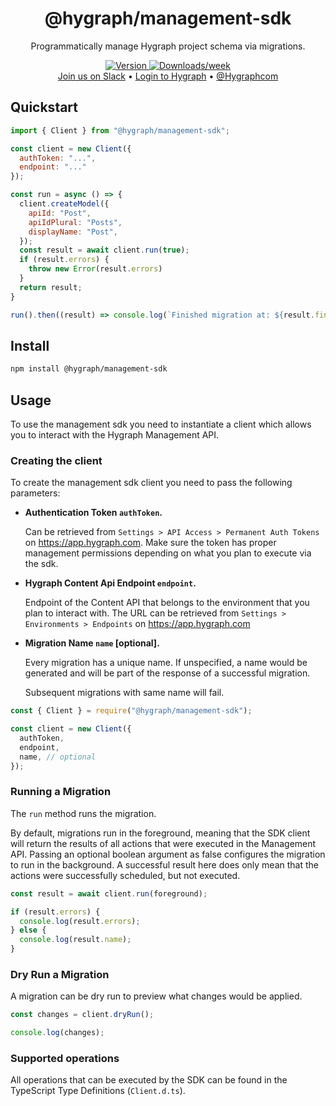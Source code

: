 <h1 align="center">@hygraph/management-sdk</h1>

<p align="center">Programmatically manage Hygraph project schema via migrations.</p>

<p align="center">
  <a href="https://npmjs.org/package/@hygrpah/management-sdk">
    <img src="https://img.shields.io/npm/v/@hygraph/management-sdk.svg" alt="Version" />
  </a>
  <a href="https://npmjs.org/package/@hygraph/management-sdk">
    <img src="https://img.shields.io/npm/dw/@hygraph/management-sdk.svg" alt="Downloads/week" />
  </a>
  <br/>
  <a href="https://slack.hygraph.com">Join us on Slack</a> • <a href="https://app.hygraph.com">Login to Hygraph</a> • <a href="https://twitter.com/Hygraphcom">@Hygraphcom</a>
</p>

## Quickstart

```js
import { Client } from "@hygraph/management-sdk";

const client = new Client({
  authToken: "...",
  endpoint: "..."
});

const run = async () => {
  client.createModel({
    apiId: "Post",
    apiIdPlural: "Posts",
    displayName: "Post",
  });
  const result = await client.run(true);
  if (result.errors) {
    throw new Error(result.errors)
  }
  return result;
}

run().then((result) => console.log(`Finished migration at: ${result.finishedAt}`)).catch(err => console.error("Error: ", err))

```

## Install

```bash
npm install @hygraph/management-sdk
```

## Usage

To use the management sdk you need to instantiate a client which allows you to interact with the Hygraph Management API.

### Creating the client

To create the management sdk client you need to pass the following parameters:

- **Authentication Token `authToken`.**

  Can be retrieved from `Settings > API Access > Permanent Auth Tokens` on https://app.hygraph.com. Make sure the token has proper management permissions depending on what you plan to execute via the sdk.

- **Hygraph Content Api Endpoint `endpoint`.**

  Endpoint of the Content API that belongs to the environment that you plan to interact with. The URL can be retrieved from `Settings > Environments > Endpoints` on https://app.hygraph.com

- **Migration Name `name` [optional].**

  Every migration has a unique name. If unspecified, a name would be generated and will be part of the response of a successful migration.

  Subsequent migrations with same name will fail.

```js
const { Client } = require("@hygraph/management-sdk");

const client = new Client({
  authToken,
  endpoint,
  name, // optional
});
```

### Running a Migration

The `run` method runs the migration.

By default, migrations run in the foreground, meaning that the SDK client will return the results of all actions that were executed in the Management API.
Passing an optional boolean argument as false configures the migration to run in the background. A successful result here does only mean that the actions were successfully scheduled, but not executed.

```js
const result = await client.run(foreground);

if (result.errors) {
  console.log(result.errors);
} else {
  console.log(result.name);
}
```

### Dry Run a Migration

A migration can be dry run to preview what changes would be applied.

```js
const changes = client.dryRun();

console.log(changes);
```

### Supported operations

All operations that can be executed by the SDK can be found in the TypeScript Type Definitions (`Client.d.ts`). 